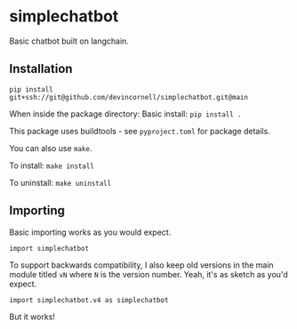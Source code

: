 # simplechatbot
Basic chatbot built on langchain.

## Installation

`pip install git+ssh://git@github.com/devincornell/simplechatbot.git@main`

When inside the package directory: Basic install: `pip install .`

This package uses buildtools - see `pyproject.toml` for package details.

You can also use `make`.

To install: `make install`

To uninstall: `make uninstall`

## Importing

Basic importing works as you would expect.

`import simplechatbot`

To support backwards compatibility, I also keep old versions in the main module titled `vN` where `N` is the version number. Yeah, it's as sketch as you'd expect.

`import simplechatbot.v4 as simplechatbot`

But it works!

